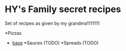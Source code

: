 # HY's Family secret recipes

Set of recipes as given by my grandma1111111


*Pizzas
  - [base](./pizzas/base.md)
*Sauces (TODO)
*Spreads (TODO)
